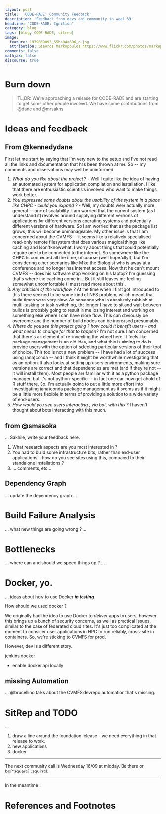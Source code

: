 ```yaml
---
layout: post
title:  'CODE-RADE: Community Feedback'
description: 'Feedback from devs and community in week 39'
headline: "CODE-RADE: Ignition"
category: blog
tags: [blog, CODE-RADE, sitrep]
image:
  feature: 1979369093_55ba84a606_o.jpg
  attribution: Stavros Markopoulos https://www.flickr.com/photos/markop/1979369093/in/faves-91618948@N00/
comments: false
mathjax: false
discourse: true
---
```


# Burn down

> TL;DR: We're approaching a release for CODE-RADE and are starting to get some other people involved. We have some contributions from @dane and @mrsakhs

# Ideas and feedback

## From @kennedydane

First let me start by saying that I'm very new to the setup and I've not read all the links and documentation that has been thrown at me. So -- my comments and observations may well be uninformed.

  1. *What do you like about the project ?* - Well I quite like the idea of having an automated system for application compilation and installation. I like that there are enthusiastic scientists involved who want to make things work better.
  1. *You expressed some doubts about the usability of the system in a place like CHPC - could you expand ?* - Well, my doubts were actually more general -- one of scalability. I am worried that the current system (as I understand it) revolves around supplying different versions of applications for different versions operating systems and potentially different versions of hardware. So I am worried that as the package list grows, this will become unmanageable. My other issue is that I am concerned about the CVMFS -- it seems like a relatively specialised read-only remote filesystem that does various magical things like caching and Idon'tknowwhat. I worry about things that could potentially require one to be connected to the internet. So somewhere like the CHPC is connected all the time, of course (well hopefully!), but I'm considering other scenarios like Mike the Biologist who is away at a conference and no longer has internet access. Now that he can't mount CVMFS -- does his software stop working on his laptop? I'm guessing that's where the caching come in... But it still leaves me feeling somewhat uncomfortable (I must read more about this).
  1. *Any criticism of the workflow ?* At the time when I first got introduced to this there seemed to be some kind of NFS problem, which meant that build times were very slow. As someone who is absolutely rubbish at multi-tasking or task-switching, the longer I have to sit and wait between builds is probably going to result in me losing interest and working on something else where I can have more flow. This can obviously be overcome and the number of build nodes can be increased presumably.
  1. *Where do you see this project going ? how could it benefit users - and what needs to change for that to happen?* I'm not sure. I am concerned that there's an element of re-inventing the wheel here. It feels like package management is an old idea, and what this is aiming to do is provide users with the option of selecting particular versions of their tool of choice. This too is not a new problem -- I have had a lot of success using (ana)conda -- and I think it might be worthwhile investigating that as an option. It also looks at setting up users environments, making sure versions are correct and that dependencies are met (and if they're not -- it will install them). Most people are familiar with it as a python package manager, but it's not python-specific -- in fact one can now get ahold of R stuff there. So, I'm actually going to put a little more effort into investigating (ana)conda package management as it seems as if it might be a little more flexible in terms of providing a solution to a wide variety of end-users.
  1. *How would you see users interacting , via bot, with this ?* I haven't thought about bots interacting with this much.

## from @smasoka

... Sakhile, write your feedback here.

  1. What research aspects are you most interested in ?
  1. You had to build some infrastructure bits, rather than end-user applications... how do you see sites using this, compared to their standalone installations ?
  1. ... comments, etc...



## Dependency Graph


... update the dependency graph ...

# Build Failure Analysis

... what new things are going wrong ? ...

# Bottlenecks

... where can and should we speed things up ? ...

# Docker, yo.

... ideas about how to use Docker ***in testing***

How should we used docker ?

We originally had the idea to use  Docker to _deliver_ apps to users, however this brings up a bunch of security concerns, as well as practical issues, similar to the case of federated cloud sites. It's just too complicated at the moment to consider user applications in HPC to run reliably, cross-site in containers. So, we're sticking to CVMFS for prod.

However, dev is a different story.

jenkins docker

 * enable docker api locally


## missing Automation

... @brucellino talks about the CVMFS devrepo automation that's missing.



# SitRep and TODO

...

  1. draw a line around the foundation release - we need everything in that release to work.
  1. new applications
  1. docker

-----

The next community call is Wednesday 16/09 at midday. Be there or be[^square] :squirrel:

-----

In the meantime :

<div id='discourse-comments'></div> <script type="text/javascript">
  DiscourseEmbed = { discourseUrl: 'http://discourse.sci-gaia.eu/',
                     discourseEmbedUrl: 'http://www.africa-grid.org/blog/2015/09/14/CODE-RADE-burn-down/' };

  (function() {
    var d = document.createElement('script'); d.type = 'text/javascript'; d.async = true;
    d.src = DiscourseEmbed.discourseUrl + 'javascripts/embed.js';
    (document.getElementsByTagName('head')[0] || document.getElementsByTagName('body')[0]).appendChild(d);
  })();
</script>

# References and Footnotes
